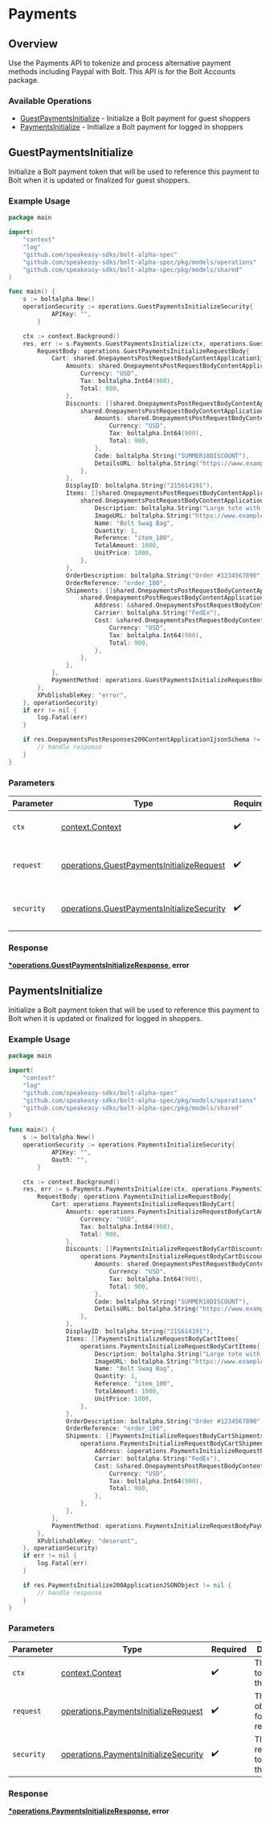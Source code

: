 # Payments

## Overview

Use the Payments API to tokenize and process alternative payment methods including Paypal with Bolt. This API is for the Bolt
Accounts package.


### Available Operations

* [GuestPaymentsInitialize](#guestpaymentsinitialize) - Initialize a Bolt payment for guest shoppers
* [PaymentsInitialize](#paymentsinitialize) - Initialize a Bolt payment for logged in shoppers

## GuestPaymentsInitialize

Initialize a Bolt payment token that will be used to reference this payment to
Bolt when it is updated or finalized for guest shoppers.


### Example Usage

```go
package main

import(
	"context"
	"log"
	"github.com/speakeasy-sdks/bolt-alpha-spec"
	"github.com/speakeasy-sdks/bolt-alpha-spec/pkg/models/operations"
	"github.com/speakeasy-sdks/bolt-alpha-spec/pkg/models/shared"
)

func main() {
    s := boltalpha.New()
    operationSecurity := operations.GuestPaymentsInitializeSecurity{
            APIKey: "",
        }

    ctx := context.Background()
    res, err := s.Payments.GuestPaymentsInitialize(ctx, operations.GuestPaymentsInitializeRequest{
        RequestBody: operations.GuestPaymentsInitializeRequestBody{
            Cart: shared.OnepaymentsPostRequestBodyContentApplication1jsonSchemaPropertiesCart{
                Amounts: shared.OnepaymentsPostRequestBodyContentApplication1jsonSchemaPropertiesCartAmounts{
                    Currency: "USD",
                    Tax: boltalpha.Int64(900),
                    Total: 900,
                },
                Discounts: []shared.OnepaymentsPostRequestBodyContentApplication1jsonSchemaPropertiesCartDiscounts{
                    shared.OnepaymentsPostRequestBodyContentApplication1jsonSchemaPropertiesCartDiscounts{
                        Amounts: shared.OnepaymentsPostRequestBodyContentApplication1jsonSchemaPropertiesCartPropertiesAmounts{
                            Currency: "USD",
                            Tax: boltalpha.Int64(900),
                            Total: 900,
                        },
                        Code: boltalpha.String("SUMMER10DISCOUNT"),
                        DetailsURL: boltalpha.String("https://www.example.com/SUMMER-SALE"),
                    },
                },
                DisplayID: boltalpha.String("215614191"),
                Items: []shared.OnepaymentsPostRequestBodyContentApplication1jsonSchemaPropertiesCartItems{
                    shared.OnepaymentsPostRequestBodyContentApplication1jsonSchemaPropertiesCartItems{
                        Description: boltalpha.String("Large tote with Bolt logo."),
                        ImageURL: boltalpha.String("https://www.example.com/products/123456/images/1.png"),
                        Name: "Bolt Swag Bag",
                        Quantity: 1,
                        Reference: "item_100",
                        TotalAmount: 1000,
                        UnitPrice: 1000,
                    },
                },
                OrderDescription: boltalpha.String("Order #1234567890"),
                OrderReference: "order_100",
                Shipments: []shared.OnepaymentsPostRequestBodyContentApplication1jsonSchemaPropertiesCartShipments{
                    shared.OnepaymentsPostRequestBodyContentApplication1jsonSchemaPropertiesCartShipments{
                        Address: &shared.OnepaymentsPostRequestBodyContentApplication1jsonSchemaPropertiesCartShipmentsAddressInput{},
                        Carrier: boltalpha.String("FedEx"),
                        Cost: &shared.OnepaymentsPostRequestBodyContentApplication1jsonSchemaPropertiesCartPropertiesAmounts{
                            Currency: "USD",
                            Tax: boltalpha.Int64(900),
                            Total: 900,
                        },
                    },
                },
            },
            PaymentMethod: operations.GuestPaymentsInitializeRequestBodyPaymentMethod{},
        },
        XPublishableKey: "error",
    }, operationSecurity)
    if err != nil {
        log.Fatal(err)
    }

    if res.OnepaymentsPostResponses200ContentApplication1jsonSchema != nil {
        // handle response
    }
}
```

### Parameters

| Parameter                                                                                                | Type                                                                                                     | Required                                                                                                 | Description                                                                                              |
| -------------------------------------------------------------------------------------------------------- | -------------------------------------------------------------------------------------------------------- | -------------------------------------------------------------------------------------------------------- | -------------------------------------------------------------------------------------------------------- |
| `ctx`                                                                                                    | [context.Context](https://pkg.go.dev/context#Context)                                                    | :heavy_check_mark:                                                                                       | The context to use for the request.                                                                      |
| `request`                                                                                                | [operations.GuestPaymentsInitializeRequest](../../models/operations/guestpaymentsinitializerequest.md)   | :heavy_check_mark:                                                                                       | The request object to use for the request.                                                               |
| `security`                                                                                               | [operations.GuestPaymentsInitializeSecurity](../../models/operations/guestpaymentsinitializesecurity.md) | :heavy_check_mark:                                                                                       | The security requirements to use for the request.                                                        |


### Response

**[*operations.GuestPaymentsInitializeResponse](../../models/operations/guestpaymentsinitializeresponse.md), error**


## PaymentsInitialize

Initialize a Bolt payment token that will be used to reference this payment to
Bolt when it is updated or finalized for logged in shoppers.


### Example Usage

```go
package main

import(
	"context"
	"log"
	"github.com/speakeasy-sdks/bolt-alpha-spec"
	"github.com/speakeasy-sdks/bolt-alpha-spec/pkg/models/operations"
	"github.com/speakeasy-sdks/bolt-alpha-spec/pkg/models/shared"
)

func main() {
    s := boltalpha.New()
    operationSecurity := operations.PaymentsInitializeSecurity{
            APIKey: "",
            Oauth: "",
        }

    ctx := context.Background()
    res, err := s.Payments.PaymentsInitialize(ctx, operations.PaymentsInitializeRequest{
        RequestBody: operations.PaymentsInitializeRequestBody{
            Cart: operations.PaymentsInitializeRequestBodyCart{
                Amounts: operations.PaymentsInitializeRequestBodyCartAmounts{
                    Currency: "USD",
                    Tax: boltalpha.Int64(900),
                    Total: 900,
                },
                Discounts: []PaymentsInitializeRequestBodyCartDiscounts{
                    operations.PaymentsInitializeRequestBodyCartDiscounts{
                        Amounts: shared.OnepaymentsPostRequestBodyContentApplication1jsonSchemaPropertiesCartPropertiesAmounts{
                            Currency: "USD",
                            Tax: boltalpha.Int64(900),
                            Total: 900,
                        },
                        Code: boltalpha.String("SUMMER10DISCOUNT"),
                        DetailsURL: boltalpha.String("https://www.example.com/SUMMER-SALE"),
                    },
                },
                DisplayID: boltalpha.String("215614191"),
                Items: []PaymentsInitializeRequestBodyCartItems{
                    operations.PaymentsInitializeRequestBodyCartItems{
                        Description: boltalpha.String("Large tote with Bolt logo."),
                        ImageURL: boltalpha.String("https://www.example.com/products/123456/images/1.png"),
                        Name: "Bolt Swag Bag",
                        Quantity: 1,
                        Reference: "item_100",
                        TotalAmount: 1000,
                        UnitPrice: 1000,
                    },
                },
                OrderDescription: boltalpha.String("Order #1234567890"),
                OrderReference: "order_100",
                Shipments: []PaymentsInitializeRequestBodyCartShipments{
                    operations.PaymentsInitializeRequestBodyCartShipments{
                        Address: &operations.PaymentsInitializeRequestBodyCartShipmentsAddressInput{},
                        Carrier: boltalpha.String("FedEx"),
                        Cost: &shared.OnepaymentsPostRequestBodyContentApplication1jsonSchemaPropertiesCartPropertiesAmounts{
                            Currency: "USD",
                            Tax: boltalpha.Int64(900),
                            Total: 900,
                        },
                    },
                },
            },
            PaymentMethod: operations.PaymentsInitializeRequestBodyPaymentMethod{},
        },
        XPublishableKey: "deserunt",
    }, operationSecurity)
    if err != nil {
        log.Fatal(err)
    }

    if res.PaymentsInitialize200ApplicationJSONObject != nil {
        // handle response
    }
}
```

### Parameters

| Parameter                                                                                      | Type                                                                                           | Required                                                                                       | Description                                                                                    |
| ---------------------------------------------------------------------------------------------- | ---------------------------------------------------------------------------------------------- | ---------------------------------------------------------------------------------------------- | ---------------------------------------------------------------------------------------------- |
| `ctx`                                                                                          | [context.Context](https://pkg.go.dev/context#Context)                                          | :heavy_check_mark:                                                                             | The context to use for the request.                                                            |
| `request`                                                                                      | [operations.PaymentsInitializeRequest](../../models/operations/paymentsinitializerequest.md)   | :heavy_check_mark:                                                                             | The request object to use for the request.                                                     |
| `security`                                                                                     | [operations.PaymentsInitializeSecurity](../../models/operations/paymentsinitializesecurity.md) | :heavy_check_mark:                                                                             | The security requirements to use for the request.                                              |


### Response

**[*operations.PaymentsInitializeResponse](../../models/operations/paymentsinitializeresponse.md), error**

